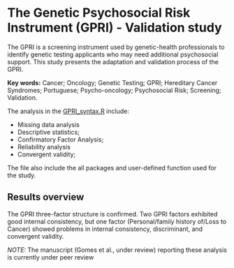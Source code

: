# The Genetic Psychosocial Risk Instrument (GPRI) - Validation study 

The GPRI is a screening instrument used by genetic-health professionals to identify genetic testing applicants who may need additional psychosocial support. This study presents the adaptation and validation process of the GPRI. 

**Key words:** Cancer; Oncology; Genetic Testing; GPRI; Hereditary Cancer Syndromes; Portuguese; Psycho-oncology; Psychosocial Risk; Screening; Validation.

The analysis in the [GPRI_syntax.R](https://github.com/tiagodsferreira/together_repo/blob/main/GPRI_syntax.R) include:
- Missing data analysis
- Descriptive statistics;  
- Confirmatory Factor Analysis; 
- Reliability analysis
- Convergent validity; 

The file also include the all packages and user-defined function used for the study.

## Results overview
The GPRI three-factor structure is confirmed. Two GPRI factors exhibited good internal consistency, but one factor (Personal/family history of/Loss to Cancer) showed problems in internal consistency, discriminant, and convergent validity. 

*NOTE:* The manuscript (Gomes et al., under review) reporting these analysis is currently under peer review